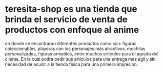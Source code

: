 # teresita-shop es una tienda que brinda el servicio de venta de productos con enfoque al anime
en donde se encontraran diferentes productos como son: figuras coleccionables, playeras con
los personajes más atractivos, mochilas personalizadas, figuras armables, entre muchos 
articulos para el agrado del cliente.
En la cual podra pedir sus articulos para una entrega mas agil y sin necesidad de acudir
a la tienda fisica para una primera impresión.
